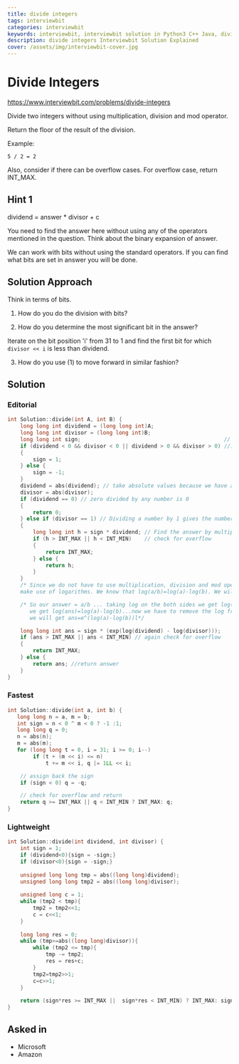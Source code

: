 ```yaml
---
title: divide integers
tags: interviewbit
categories: interviewbit
keywords: interviewbit, interviewbit solution in Python3 C++ Java, divide integers solution
description: divide integers Interviewbit Solution Explained
cover: /assets/img/interviewbit-cover.jpg
---
```


# Divide Integers

https://www.interviewbit.com/problems/divide-integers

Divide two integers without using multiplication, division and mod operator.

Return the floor of the result of the division.

Example:
```
5 / 2 = 2
```
Also, consider if there can be overflow cases. For overflow case, return INT_MAX.

## Hint 1

dividend = answer * divisor + c

You need to find the answer here without using any of the operators mentioned in the question. Think about the binary expansion of answer.

We can work with bits without using the standard operators. If you can find what bits are set in answer you will be done.

## Solution Approach

Think in terms of bits.

1. How do you do the division with bits?

2. How do you determine the most significant bit in the answer?

Iterate on the bit position 'i' from 31 to 1 and find the first bit for which `divisor << i` is less than dividend.

3. How do you use (1) to move forward in similar fashion?


## Solution
### Editorial
```cpp
int Solution::divide(int A, int B) {
    long long int dividend = (long long int)A;
    long long int divisor = (long long int)B;
    long long int sign;                                             // this will store the sign of final result
    if (dividend < 0 && divisor < 0 || dividend > 0 && divisor > 0) //if both the dividend and divisor is of same sign then answer will be positive else negative
    {
        sign = 1;
    } else {
        sign = -1;
    }
    dividend = abs(dividend); // take absolute values because we have already taken care of sign of final answer
    divisor = abs(divisor);
    if (dividend == 0) // zero divided by any number is 0
    {
        return 0;
    } else if (divisor == 1) // Dividing a number by 1 gives the number itself
    {
        long long int h = sign * dividend; // Find the answer by multiplying with the sign
        if (h > INT_MAX || h < INT_MIN)    // check for overflow
        {
            return INT_MAX;
        } else {
            return h;
        }
    }
    /* Since we do not have to use multiplication, division and mod operator what we are gonna do is 
    make use of logarithms. We know that log(a/b)=log(a)-log(b). We will use this property */

    /* So our answer = a/b ... taking log on the both sides we get log(ans)=log(a/b) ...using the above property
       we get log(ans)=log(a)-log(b)...now we have to remove the log from left hand side to get the answer.
       we will get ans=e^(log(a)-log(b))l*/

    long long int ans = sign * (exp(log(dividend) - log(divisor)));
    if (ans > INT_MAX || ans < INT_MIN) // again check for overflow
    {
        return INT_MAX;
    } else {
        return ans; //return answer
    }
}

```

### Fastest
```cpp
int Solution::divide(int a, int b) {
   long long n = a, m = b;
   int sign = n < 0 ^ m < 0 ? -1 :1;
   long long q = 0;
   n = abs(n);
   m = abs(m);
   for (long long t = 0, i = 31; i >= 0; i--)
        if (t + (m << i) <= n)
            t += m << i, q |= 1LL << i;

    // assign back the sign
    if (sign < 0) q = -q;

    // check for overflow and return
    return q >= INT_MAX || q < INT_MIN ? INT_MAX: q;
}
```

### Lightweight
```cpp
int Solution::divide(int dividend, int divisor) {
    int sign = 1;
    if (dividend<0){sign = -sign;}
    if (divisor<0){sign = -sign;}
     
    unsigned long long tmp = abs((long long)dividend);
    unsigned long long tmp2 = abs((long long)divisor);
            
    unsigned long c = 1;
    while (tmp2 < tmp){
        tmp2 = tmp2<<1;    
        c = c<<1;
    }
     
    long long res = 0;
    while (tmp>=abs((long long)divisor)){
        while (tmp2 <= tmp){
            tmp -= tmp2;
            res = res+c;
        }
        tmp2=tmp2>>1;
        c=c>>1;    
    }
     
    return (sign*res >= INT_MAX ||  sign*res < INT_MIN) ? INT_MAX: sign*res;
}
```


## Asked in
* Microsoft
* Amazon
